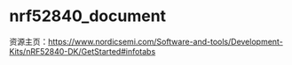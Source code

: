 # nrf52840_document

资源主页：https://www.nordicsemi.com/Software-and-tools/Development-Kits/nRF52840-DK/GetStarted#infotabs
